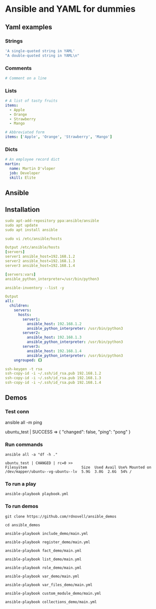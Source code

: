 # Ansible and YAML for dummies

## Yaml examples

### Strings

```yaml
'A single-quoted string in YAML'
"A double-quoted string in YAML\n"
```

### Comments
```yaml
# Comment on a line
```

### Lists
```yaml
# A list of tasty fruits
items:
  - Apple
  - Orange
  - Strawberry
  - Mango

# Abbreviated form
items: ['Apple', 'Orange', 'Strawberry', 'Mango']
```

### Dicts
```yaml
# An employee record dict
martin:
  name: Martin D'vloper
  job: Developer
  skill: Elite
```

## Ansible 

## Installation

```yaml
sudo apt-add-repository ppa:ansible/ansible
sudo apt update
sudo apt install ansible

sudo vi /etc/ansible/hosts

Output /etc/ansible/hosts
[servers]
server1 ansible_host=192.168.1.2
server2 ansible_host=192.168.1.3
server3 ansible_host=192.168.1.4

[servers:vars]
ansible_python_interpreter=/usr/bin/python3

ansible-inventory --list -y

Output
all:
  children:
    servers:
      hosts:
        server1:
          ansible_host: 192.168.1.2
          ansible_python_interpreter: /usr/bin/python3
        server2:
          ansible_host: 192.168.1.3
          ansible_python_interpreter: /usr/bin/python3
        server3:
          ansible_host: 192.168.1.4
          ansible_python_interpreter: /usr/bin/python3
    ungrouped: {}

ssh-keygen -t rsa
ssh-copy-id -i ~/.ssh/id_rsa.pub 192.168.1.2
ssh-copy-id -i ~/.ssh/id_rsa.pub 192.168.1.3
ssh-copy-id -i ~/.ssh/id_rsa.pub 192.168.1.4
```

## Demos

### Test conn

ansible all -m ping

ubuntu_test | SUCCESS => {
    "changed": false,
    "ping": "pong"
}

### Run commands

```console
ansible all -a "df -h ."

ubuntu_test | CHANGED | rc=0 >>
Filesystem                         Size  Used Avail Use% Mounted on
/dev/mapper/ubuntu--vg-ubuntu--lv  5.9G  3.0G  2.6G  54% /
```

### To run a play

```console
ansible-playbook playbook.yml
```

### To run demos

```console
git clone https://github.com/rdnovell/ansible_demos 

cd ansible_demos

ansible-playbook include_demo/main.yml

ansible-playbook register_demo/main.yml

ansible-playbook fact_demo/main.yml

ansible-playbook list_demo/main.yml

ansible-playbook role_demo/main.yml

ansible-playbook var_demo/main.yml

ansible-playbook var_files_demo/main.yml

ansible-playbook custom_module_demo/main.yml

ansible-playbook collections_demo/main.yml
```

